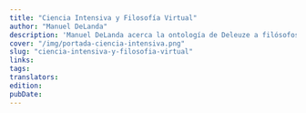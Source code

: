 ```yaml
---
title: "Ciencia Intensiva y Filosofía Virtual"
author: "Manuel DeLanda"
description: 'Manuel DeLanda acerca la ontología de Deleuze a filósofos analíticos de la ciencia y a científicos interesados en preguntas filosóficas, buscando desmoronar el cisma entre continental y analítico. Para esto, retoma y potencia el realismo presente en el filósofo francés retomando un concepto fundamental: lo virtual. Mostrando un profundo y variado conocimiento, el autor despliega una estructurada reflexión conceptual sobre lo virtual, como una categoría decisiva para abandonar un pensamiento escencialista, actualista y lineal, así construir un nuevo realismo. Coeditado junto a <a href="https://tintalimon.com.ar/">Tinta Limón</a>'
cover: "/img/portada-ciencia-intensiva.png"
slug: "ciencia-intensiva-y-filosofia-virtual"
links:
tags:
translators:
edition:
pubDate:
---
```

